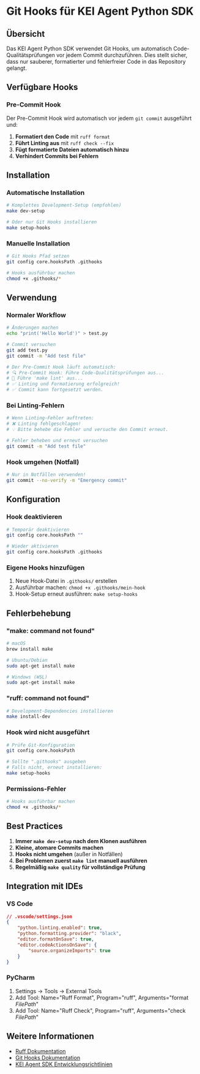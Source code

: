 # Git Hooks für KEI Agent Python SDK

## Übersicht

Das KEI Agent Python SDK verwendet Git Hooks, um automatisch Code-Qualitätsprüfungen vor jedem Commit durchzuführen. Dies stellt sicher, dass nur sauberer, formatierter und fehlerfreier Code in das Repository gelangt.

## Verfügbare Hooks

### Pre-Commit Hook

Der Pre-Commit Hook wird automatisch vor jedem `git commit` ausgeführt und:

1. **Formatiert den Code** mit `ruff format`
2. **Führt Linting aus** mit `ruff check --fix`
3. **Fügt formatierte Dateien automatisch hinzu**
4. **Verhindert Commits bei Fehlern**

## Installation

### Automatische Installation

```bash
# Komplettes Development-Setup (empfohlen)
make dev-setup

# Oder nur Git Hooks installieren
make setup-hooks
```

### Manuelle Installation

```bash
# Git Hooks Pfad setzen
git config core.hooksPath .githooks

# Hooks ausführbar machen
chmod +x .githooks/*
```

## Verwendung

### Normaler Workflow

```bash
# Änderungen machen
echo "print('Hello World')" > test.py

# Commit versuchen
git add test.py
git commit -m "Add test file"

# Der Pre-Commit Hook läuft automatisch:
# 🔍 Pre-Commit Hook: Führe Code-Qualitätsprüfungen aus...
# 📝 Führe 'make lint' aus...
# ✅ Linting und Formatierung erfolgreich!
# ✅ Commit kann fortgesetzt werden.
```

### Bei Linting-Fehlern

```bash
# Wenn Linting-Fehler auftreten:
# ❌ Linting fehlgeschlagen!
# 💡 Bitte behebe die Fehler und versuche den Commit erneut.

# Fehler beheben und erneut versuchen
git commit -m "Add test file"
```

### Hook umgehen (Notfall)

```bash
# Nur in Notfällen verwenden!
git commit --no-verify -m "Emergency commit"
```

## Konfiguration

### Hook deaktivieren

```bash
# Temporär deaktivieren
git config core.hooksPath ""

# Wieder aktivieren
git config core.hooksPath .githooks
```

### Eigene Hooks hinzufügen

1. Neue Hook-Datei in `.githooks/` erstellen
2. Ausführbar machen: `chmod +x .githooks/mein-hook`
3. Hook-Setup erneut ausführen: `make setup-hooks`

## Fehlerbehebung

### "make: command not found"

```bash
# macOS
brew install make

# Ubuntu/Debian
sudo apt-get install make

# Windows (WSL)
sudo apt-get install make
```

### "ruff: command not found"

```bash
# Development-Dependencies installieren
make install-dev
```

### Hook wird nicht ausgeführt

```bash
# Prüfe Git-Konfiguration
git config core.hooksPath

# Sollte ".githooks" ausgeben
# Falls nicht, erneut installieren:
make setup-hooks
```

### Permissions-Fehler

```bash
# Hooks ausführbar machen
chmod +x .githooks/*
```

## Best Practices

1. **Immer `make dev-setup` nach dem Klonen ausführen**
2. **Kleine, atomare Commits machen**
3. **Hooks nicht umgehen** (außer in Notfällen)
4. **Bei Problemen zuerst `make lint` manuell ausführen**
5. **Regelmäßig `make quality` für vollständige Prüfung**

## Integration mit IDEs

### VS Code

```json
// .vscode/settings.json
{
    "python.linting.enabled": true,
    "python.formatting.provider": "black",
    "editor.formatOnSave": true,
    "editor.codeActionsOnSave": {
        "source.organizeImports": true
    }
}
```

### PyCharm

1. Settings → Tools → External Tools
2. Add Tool: Name="Ruff Format", Program="ruff", Arguments="format $FilePath$"
3. Add Tool: Name="Ruff Check", Program="ruff", Arguments="check $FilePath$"

## Weitere Informationen

- [Ruff Dokumentation](https://docs.astral.sh/ruff/)
- [Git Hooks Dokumentation](https://git-scm.com/book/en/v2/Customizing-Git-Git-Hooks)
- [KEI Agent SDK Entwicklungsrichtlinien](./development.md)
